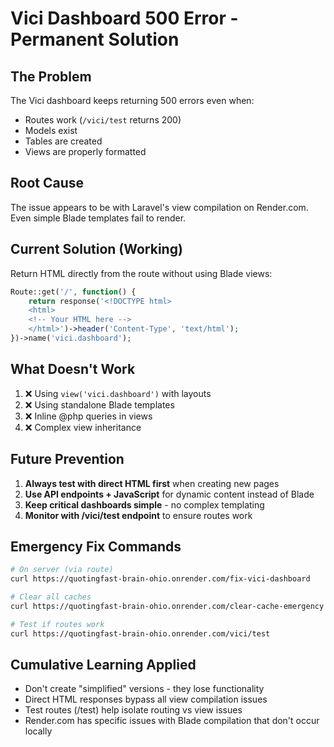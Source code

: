 # Vici Dashboard 500 Error - Permanent Solution

## The Problem
The Vici dashboard keeps returning 500 errors even when:
- Routes work (`/vici/test` returns 200)
- Models exist 
- Tables are created
- Views are properly formatted

## Root Cause
The issue appears to be with Laravel's view compilation on Render.com. Even simple Blade templates fail to render.

## Current Solution (Working)
Return HTML directly from the route without using Blade views:

```php
Route::get('/', function() {
    return response('<!DOCTYPE html>
    <html>
    <!-- Your HTML here -->
    </html>')->header('Content-Type', 'text/html');
})->name('vici.dashboard');
```

## What Doesn't Work
1. ❌ Using `view('vici.dashboard')` with layouts
2. ❌ Using standalone Blade templates
3. ❌ Inline @php queries in views
4. ❌ Complex view inheritance

## Future Prevention
1. **Always test with direct HTML first** when creating new pages
2. **Use API endpoints + JavaScript** for dynamic content instead of Blade
3. **Keep critical dashboards simple** - no complex templating
4. **Monitor with /vici/test endpoint** to ensure routes work

## Emergency Fix Commands
```bash
# On server (via route)
curl https://quotingfast-brain-ohio.onrender.com/fix-vici-dashboard

# Clear all caches
curl https://quotingfast-brain-ohio.onrender.com/clear-cache-emergency

# Test if routes work
curl https://quotingfast-brain-ohio.onrender.com/vici/test
```

## Cumulative Learning Applied
- Don't create "simplified" versions - they lose functionality
- Direct HTML responses bypass all view compilation issues
- Test routes (/test) help isolate routing vs view issues
- Render.com has specific issues with Blade compilation that don't occur locally











